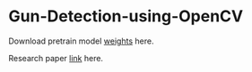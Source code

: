 # Gun-Detection-using-OpenCV

Download pretrain model [weights](https://drive.google.com/file/d/14tqUKrXKiSuO36g9YKvyoGdKuoiiAR01/view?usp=drivesdk) here.

Research paper [link](https://drive.google.com/file/d/1DJ2hEgp_UjRCSxfk98phIYTDl3R7eV8I/view?usp=drivesdk) here.
